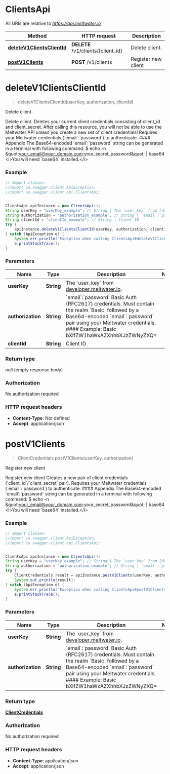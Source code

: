 # ClientsApi

All URIs are relative to *https://api.meltwater.io*

Method | HTTP request | Description
------------- | ------------- | -------------
[**deleteV1ClientsClientId**](ClientsApi.md#deleteV1ClientsClientId) | **DELETE** /v1/clients/{client_id} | Delete client.
[**postV1Clients**](ClientsApi.md#postV1Clients) | **POST** /v1/clients | Register new client


<a name="deleteV1ClientsClientId"></a>
# **deleteV1ClientsClientId**
> deleteV1ClientsClientId(userKey, authorization, clientId)

Delete client.

Delete client.    Deletes your current client credentials consisting of  client_id and client_secret. After calling this resource, you will not be able  to use the Meltwater API unless you create a new set of client credentials!  Requires your Meltwater credentials (&#x60;email&#x60;:&#x60;password&#x60;) to authenticate.   #### Appendix    The Base64-encoded &#x60;email&#x60;:&#x60;password&#x60; string can be generated in a terminal  with following command:        $ echo -n \&quot;your_email@your_domain.com:your_secret_password\&quot; | base64    &lt;i&gt;You will need &#x60;base64&#x60; installed.&lt;/i&gt;

### Example
```java
// Import classes:
//import io.swagger.client.ApiException;
//import io.swagger.client.api.ClientsApi;


ClientsApi apiInstance = new ClientsApi();
String userKey = "userKey_example"; // String | The `user_key` from [developer.meltwater.io](https://developer.meltwater.io/admin/applications/).
String authorization = "authorization_example"; // String | `email`:`password`    Basic Auth (RFC2617) credentials. Must contain the realm `Basic` followed by a  Base64-encoded `email`:`password` pair using your Meltwater credentials.    #### Example:        Basic bXlfZW1haWxAZXhhbXJzZWNyZXQ=
String clientId = "clientId_example"; // String | Client ID
try {
    apiInstance.deleteV1ClientsClientId(userKey, authorization, clientId);
} catch (ApiException e) {
    System.err.println("Exception when calling ClientsApi#deleteV1ClientsClientId");
    e.printStackTrace();
}
```

### Parameters

Name | Type | Description  | Notes
------------- | ------------- | ------------- | -------------
 **userKey** | **String**| The &#x60;user_key&#x60; from [developer.meltwater.io](https://developer.meltwater.io/admin/applications/). |
 **authorization** | **String**| &#x60;email&#x60;:&#x60;password&#x60;    Basic Auth (RFC2617) credentials. Must contain the realm &#x60;Basic&#x60; followed by a  Base64-encoded &#x60;email&#x60;:&#x60;password&#x60; pair using your Meltwater credentials.    #### Example:        Basic bXlfZW1haWxAZXhhbXJzZWNyZXQ&#x3D; |
 **clientId** | **String**| Client ID |

### Return type

null (empty response body)

### Authorization

No authorization required

### HTTP request headers

 - **Content-Type**: Not defined
 - **Accept**: application/json

<a name="postV1Clients"></a>
# **postV1Clients**
> ClientCredentials postV1Clients(userKey, authorization)

Register new client

Register new client     Creates a new pair of client credentials (&#x60;client_id&#x60;/&#x60;client_secret&#x60; pair).  Requires your Meltwater credentials (&#x60;email&#x60;:&#x60;password&#x60;) to authenticate.   #### Appendix    The Base64-encoded &#x60;email&#x60;:&#x60;password&#x60; string can be generated in a terminal  with following command:        $ echo -n \&quot;your_email@your_domain.com:your_secret_password\&quot; | base64    &lt;i&gt;You will need &#x60;base64&#x60; installed.&lt;/i&gt;

### Example
```java
// Import classes:
//import io.swagger.client.ApiException;
//import io.swagger.client.api.ClientsApi;


ClientsApi apiInstance = new ClientsApi();
String userKey = "userKey_example"; // String | The `user_key` from [developer.meltwater.io](https://developer.meltwater.io/admin/applications/).
String authorization = "authorization_example"; // String | `email`:`password`    Basic Auth (RFC2617) credentials. Must contain the realm `Basic` followed by a  Base64-encoded `email`:`password` pair using your Meltwater credentials.    #### Example:        Basic bXlfZW1haWxAZXhhbXJzZWNyZXQ=
try {
    ClientCredentials result = apiInstance.postV1Clients(userKey, authorization);
    System.out.println(result);
} catch (ApiException e) {
    System.err.println("Exception when calling ClientsApi#postV1Clients");
    e.printStackTrace();
}
```

### Parameters

Name | Type | Description  | Notes
------------- | ------------- | ------------- | -------------
 **userKey** | **String**| The &#x60;user_key&#x60; from [developer.meltwater.io](https://developer.meltwater.io/admin/applications/). |
 **authorization** | **String**| &#x60;email&#x60;:&#x60;password&#x60;    Basic Auth (RFC2617) credentials. Must contain the realm &#x60;Basic&#x60; followed by a  Base64-encoded &#x60;email&#x60;:&#x60;password&#x60; pair using your Meltwater credentials.    #### Example:        Basic bXlfZW1haWxAZXhhbXJzZWNyZXQ&#x3D; |

### Return type

[**ClientCredentials**](ClientCredentials.md)

### Authorization

No authorization required

### HTTP request headers

 - **Content-Type**: application/json
 - **Accept**: application/json

